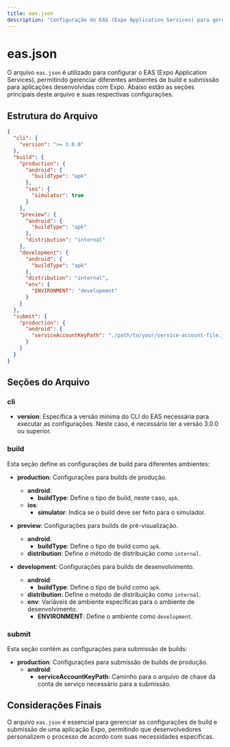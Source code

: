 ```yaml
---
title: eas.json
description: 'Configuração do EAS (Expo Application Services) para gerenciamento de builds e submissões.'
---
```


# eas.json

O arquivo `eas.json` é utilizado para configurar o EAS (Expo Application Services), permitindo gerenciar diferentes ambientes de build e submissão para aplicações desenvolvidas com Expo. Abaixo estão as seções principais deste arquivo e suas respectivas configurações.

## Estrutura do Arquivo

```json
{
  "cli": {
    "version": ">= 3.0.0"
  },
  "build": {
    "production": {
      "android": {
        "buildType": "apk"
      },
      "ios": {
        "simulator": true
      }
    },
    "preview": {
      "android": {
        "buildType": "apk"
      },
      "distribution": "internal"
    },
    "development": {
      "android": {
        "buildType": "apk"
      },
      "distribution": "internal",
      "env": {
        "ENVIRONMENT": "development"
      }
    }
  },
  "submit": {
    "production": {
      "android": {
        "serviceAccountKeyPath": "./path/to/your/service-account-file.json"
      }
    }
  }
}
```

## Seções do Arquivo

### cli
- **version**: Especifica a versão mínima do CLI do EAS necessária para executar as configurações. Neste caso, é necessário ter a versão 3.0.0 ou superior.

### build
Esta seção define as configurações de build para diferentes ambientes:

- **production**: Configurações para builds de produção.
  - **android**: 
    - **buildType**: Define o tipo de build, neste caso, `apk`.
  - **ios**: 
    - **simulator**: Indica se o build deve ser feito para o simulador.

- **preview**: Configurações para builds de pré-visualização.
  - **android**: 
    - **buildType**: Define o tipo de build como `apk`.
  - **distribution**: Define o método de distribuição como `internal`.

- **development**: Configurações para builds de desenvolvimento.
  - **android**: 
    - **buildType**: Define o tipo de build como `apk`.
  - **distribution**: Define o método de distribuição como `internal`.
  - **env**: Variáveis de ambiente específicas para o ambiente de desenvolvimento.
    - **ENVIRONMENT**: Define o ambiente como `development`.

### submit
Esta seção contém as configurações para submissão de builds:

- **production**: Configurações para submissão de builds de produção.
  - **android**: 
    - **serviceAccountKeyPath**: Caminho para o arquivo de chave da conta de serviço necessário para a submissão.

## Considerações Finais
O arquivo `eas.json` é essencial para gerenciar as configurações de build e submissão de uma aplicação Expo, permitindo que desenvolvedores personalizem o processo de acordo com suas necessidades específicas.